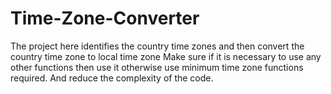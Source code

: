 # Time-Zone-Converter
The project here identifies the country time zones and then convert the country time zone to local time zone
Make sure if it is necessary to use any other functions then use it otherwise use minimum time zone functions required.
And reduce the complexity of the code.
